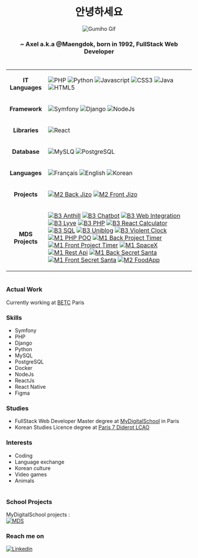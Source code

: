 <div align="center">

# 안녕하세요 
    
    
<img alt="Gumiho Gif" align="center" src="./assets/gumiho.gif">
    
    
### ~ Axel a.k.a @Maengdok, born in 1992, FullStack Web Developer 
    
</div>

# 

<table>
<tr>
<td>
    <p align="center"><strong>IT Languages</strong></p>
</td>
<td>
            
![PHP](https://img.shields.io/badge/PHP-777BB4?style=for-the-badge&logo=php&logoColor=white)
![Python](https://img.shields.io/badge/Python-3776AB?style=for-the-badge&logo=python&logoColor=white)
![Javascript](https://img.shields.io/badge/JavaScript-323330?style=for-the-badge&logo=javascript&logoColor=F7DF1E)
![CSS3](https://img.shields.io/badge/CSS3-1572B6?style=for-the-badge&logo=css3&logoColor=white)
![Java](https://img.shields.io/badge/Java-ED8B00?style=for-the-badge&logo=java&logoColor=white)
![HTML5](https://img.shields.io/badge/HTML5-E34F26?style=for-the-badge&logo=html5&logoColor=white)
            
</td>
</tr>
<tr>
<td>
    <p align="center"><strong>Framework</strong></p>
</td>
<td>

![Symfony](https://img.shields.io/badge/Symfony-%2300843e.svg?style=for-the-badge&logo=symfony&logoColor=white)
![Django](https://img.shields.io/badge/Django-092E20?style=for-the-badge&logo=django&logoColor=white)
![NodeJs](https://img.shields.io/badge/Node.js-43853D?style=for-the-badge&logo=node.js&logoColor=white)
    
</td>
</tr>

<tr>
<td>
    <p align="center"><strong>Libraries</strong></p>
</td>
<td>

![React](https://img.shields.io/badge/React-20232A?style=for-the-badge&logo=react&logoColor=61DAFB)
    
</td>
</tr>

<tr>
<td>
    <p align="center"><strong>Database</strong></p>
</td>
<td>

![MySLQ](https://img.shields.io/badge/MySQL-00000F?style=for-the-badge&logo=mysql&logoColor=white)
![PostgreSQL](https://img.shields.io/badge/PostgreSQL-316192?style=for-the-badge&logo=postgresql&logoColor=white)
    
</td>
</tr>
    
<tr>
<td>
    <p align="center"><strong>Languages</strong></p>
</td>
<td>

![Français](https://img.shields.io/badge/%F0%9F%87%AB%F0%9F%87%B7Fr-an%C3%A7ais-%23ee2436?style=for-the-badge&labelColor=%23001d96)
![English](https://img.shields.io/badge/%F0%9F%87%BA%F0%9F%87%B8En-glish-%23b41c31?style=for-the-badge&labelColor=%233c3b6e)
![Korean](https://img.shields.io/badge/%F0%9F%87%B0%F0%9F%87%B7%ED%95%9C-%EA%B5%AD%EC%96%B4-%23013378?style=for-the-badge&labelColor=%23c62631)
    
</td>
</tr>
    
<tr>
<td>
    <p align="center"><strong>Projects</strong></p>
</td>
    
<td>
    
[![M2 Back Jizo](https://img.shields.io/badge/M2_Back-Jizo-D67A0E?style=for-the-badge&logo=django&logoColor=white)](https://github.com/MDSU-Jizo/back)
[![M2 Front Jizo](https://img.shields.io/badge/M2_Front-Jizo-D67A0E?style=for-the-badge&logo=react&logoColor=61DAFB)](https://github.com/MDSU-Jizo/back)

</td>
</tr>
    
<tr>
<td>
    <p align="center"><strong>MDS Projects</strong></p>
</td>
    
<td>

[![B3 Anthill](https://img.shields.io/badge/B3-Anthill-ED8B00?style=for-the-badge&logo=java&logoColor=white)](https://github.com/Axel-Pion-MDS/B3_Anthill)
[![B3 Chatbot](https://img.shields.io/badge/B3-ChatBot-43853D?style=for-the-badge&logo=node.js&logoColor=white)](https://github.com/Axel-Pion-MDS/B3_ChatBot)
[![B3 Web Integration](https://img.shields.io/badge/B3-Integration_Web-20232A?style=for-the-badge&logo=react&logoColor=61DAFB)](https://github.com/Axel-Pion-MDS/B3_Integration_Web)
[![B3 Lyve](https://img.shields.io/badge/B3-Lyve-%2300843e.svg?style=for-the-badge&logo=symfony&logoColor=white)](https://github.com/Axel-Pion-MDS/B3_Lyve)
[![B3 PHP](https://img.shields.io/badge/B3-PHP-777BB4?style=for-the-badge&logo=php&logoColor=white)](https://github.com/Axel-Pion-MDS/B3_PHP)
[![B3 React Calculator](https://img.shields.io/badge/B3-React_Calculator-20232A?style=for-the-badge&logo=react&logoColor=61DAFB)](https://github.com/Axel-Pion-MDS/B3_React_Calculator)
[![B3 SQL](https://img.shields.io/badge/B3-SQL-43853D?style=for-the-badge&logo=node.js&logoColor=white)](https://github.com/Axel-Pion-MDS/B3_SQL)
[![B3 Uniblog](https://img.shields.io/badge/B3-Uniblog-777BB4?style=for-the-badge&logo=php&logoColor=white)](https://github.com/Axel-Pion-MDS/B3_uniblog)
[![B3 Violent Clock](https://img.shields.io/badge/B3-Violent_Clock-%237F52FF.svg?style=for-the-badge&logo=kotlin&logoColor=white)](https://github.com/Axel-Pion-MDS/B3_Violent_Clock)
[![M1 PHP POO](https://img.shields.io/badge/M1-PHP_POO-777BB4?style=for-the-badge&logo=php&logoColor=white)](https://github.com/Axel-Pion-MDS/M1_PHP_OOP)
[![M1 Back Project Timer](https://img.shields.io/badge/M1_Back-Project_Timer-092E20?style=for-the-badge&logo=django&logoColor=white)](https://github.com/Axel-Pion-MDS/M1_Project_Timer_Back)
[![M1 Front Project Timer](https://img.shields.io/badge/M1_Front-Project_Timer-002E3B?style=for-the-badge&logo=nuxtdotjs&logoColor=#00DC82)](https://github.com/Axel-Pion-MDS/M1_Project_Timer_Front)
[![M1 SpaceX](https://img.shields.io/badge/M1-SpaceX-20232A?style=for-the-badge&logo=react&logoColor=61DAFB)](https://github.com/Axel-Pion-MDS/M1_ReactJS_SpaceX)
[![M1 Rest Api](https://img.shields.io/badge/M1-Rest_Api-43853D?style=for-the-badge&logo=node.js&logoColor=white)](https://github.com/Axel-Pion-MDS/M1_Rest_Api)
[![M1 Back Secret Santa](https://img.shields.io/badge/M1_Back-Secret_Santa-092E20?style=for-the-badge&logo=django&logoColor=white)](https://github.com/Axel-Pion-MDS/M1_Secret_Santa_Back)
[![M1 Front Secret Santa](https://img.shields.io/badge/M1_Front-Secret_Santa-20232A?style=for-the-badge&logo=react&logoColor=61DAFB)](https://github.com/Axel-Pion-MDS/M1_Secret_Santa_Front)
[![M2 FoodApp](https://img.shields.io/badge/M1_Front-Food_App-20232A?style=for-the-badge&logo=flutter&logoColor=#02569B)](https://github.com/Axel-Pion-MDS/M1_Secret_Santa_Front)

</td>
</tr>

</table>


# 


### Actual Work
Currently working at [BETC](https://betc.com/fr/) Paris

### Skills

- Symfony
- PHP
- Django
- Python
- MySQL
- PostgreSQL
- Docker
- NodeJs
- ReactJs
- React Native
- Figma

### Studies
- FullStack Web Developer Master degree at [MyDigitalSchool](https://www.mydigitalschool.com/) in Paris
- Korean Studies Licence degree at [Paris 7 Diderot LCAO](https://u-paris.fr/lcao/en/)


### Interests
- Coding
- Language exchange
- Korean culture
- Video games
- Animals


# 


### School Projects

MyDigitalSchool projects : <br />
[![MDS](https://img.shields.io/badge/MDS-Organization-100000?style=for-the-badge&logo=github&logoColor=white)](https://github.com/orgs/Axel-Pion-MDS/repositories)

### Reach me on

[![Linkedin](https://img.shields.io/badge/LinkedIn-0077B5?style=for-the-badge&logo=linkedin&logoColor=white)](https://www.linkedin.com/in/axelpion/)
<br />
<br />
<br />
<br />

# 
  

<!---
Maengdok/Maengdok is a ✨ special ✨ repository because its `README.md` (this file) appears on your GitHub profile.
You can click the Preview link to take a look at your changes.
--->
